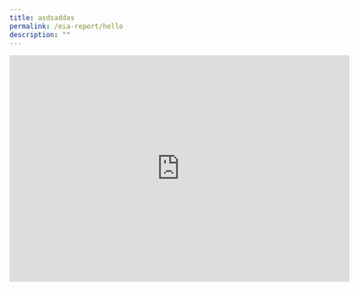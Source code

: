 ```yaml
---
title: asdsaddas
permalink: /eia-report/hello
description: ""
---
```

<iframe width="600" height="400" src="https://data.gov.sg/dataset/grassroots-organisations/resource/465ec2fa-b59d-42ab-ae99-fcaea59ba292/view/91972420-8942-4e40-8e6e-2dd437941e9d" frameBorder="0"> </iframe>